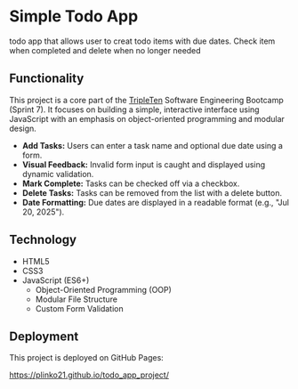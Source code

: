 # Simple Todo App

todo app that allows user to creat todo items with due dates. Check item when completed and delete when no longer needed

## Functionality

This project is a core part of the [TripleTen](https://tripleten.com) Software Engineering Bootcamp (Sprint 7). It focuses on building a simple, interactive interface using JavaScript with an emphasis on object-oriented programming and modular design.

- **Add Tasks:** Users can enter a task name and optional due date using a form.
- **Visual Feedback:** Invalid form input is caught and displayed using dynamic validation.
- **Mark Complete:** Tasks can be checked off via a checkbox.
- **Delete Tasks:** Tasks can be removed from the list with a delete button.
- **Date Formatting:** Due dates are displayed in a readable format (e.g., "Jul 20, 2025").

## Technology

- HTML5
- CSS3
- JavaScript (ES6+)
  - Object-Oriented Programming (OOP)
  - Modular File Structure
  - Custom Form Validation

## Deployment

This project is deployed on GitHub Pages:

https://plinko21.github.io/todo_app_project/
